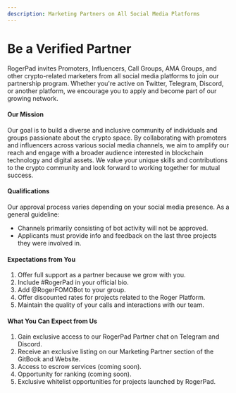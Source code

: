 ```yaml
---
description: Marketing Partners on All Social Media Platforms
---
```


# Be a Verified Partner

RogerPad invites Promoters, Influencers, Call Groups, AMA Groups, and other crypto-related marketers from all social media platforms to join our partnership program. Whether you're active on Twitter, Telegram, Discord, or another platform, we encourage you to apply and become part of our growing network.

#### Our Mission

Our goal is to build a diverse and inclusive community of individuals and groups passionate about the crypto space. By collaborating with promoters and influencers across various social media channels, we aim to amplify our reach and engage with a broader audience interested in blockchain technology and digital assets. We value your unique skills and contributions to the crypto community and look forward to working together for mutual success.

#### Qualifications

Our approval process varies depending on your social media presence. As a general guideline:

* Channels primarily consisting of bot activity will not be approved.
* Applicants must provide info and feedback on the last three projects they were involved in.

#### Expectations from You

1. Offer full support as a partner because we grow with you.
2. Include #RogerPad in your official bio.
3. Add @RogerFOMOBot to your group.
4. Offer discounted rates for projects related to the Roger Platform.
5. Maintain the quality of your calls and interactions with our team.

#### What You Can Expect from Us

1. Gain exclusive access to our RogerPad Partner chat on Telegram and Discord.
2. Receive an exclusive listing on our Marketing Partner section of the GitBook and Website.
3. Access to escrow services (coming soon).
4. Opportunity for ranking (coming soon).
5. Exclusive whitelist opportunities for projects launched by RogerPad.
